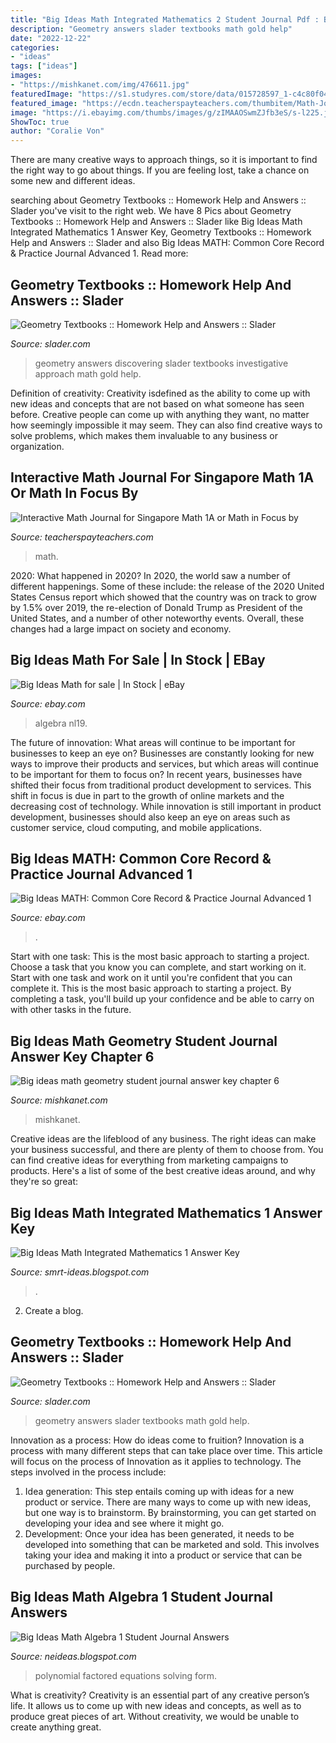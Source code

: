 ```yaml
---
title: "Big Ideas Math Integrated Mathematics 2 Student Journal Pdf : Big Ideas Math For Sale"
description: "Geometry answers slader textbooks math gold help"
date: "2022-12-22"
categories:
- "ideas"
tags: ["ideas"]
images:
- "https://mishkanet.com/img/476611.jpg"
featuredImage: "https://s1.studyres.com/store/data/015728597_1-c4c80f04d36ecdd587ff5bd22b52aeb0.png"
featured_image: "https://ecdn.teacherspayteachers.com/thumbitem/Math-Journal-for-Singapore-Math-1A-Common-Core-or-Math-in-Focus-034930200-1372439886-1537803323/original-747694-3.jpg"
image: "https://i.ebayimg.com/thumbs/images/g/zIMAAOSwmZJfb3eS/s-l225.jpg"
ShowToc: true
author: "Coralie Von"
---
```



There are many creative ways to approach things, so it is important to find the right way to go about things. If you are feeling lost, take a chance on some new and different ideas.

	

		
searching about Geometry Textbooks :: Homework Help and Answers :: Slader you've visit to the right web. We have 8 Pics about Geometry Textbooks :: Homework Help and Answers :: Slader like Big Ideas Math Integrated Mathematics 1 Answer Key, Geometry Textbooks :: Homework Help and Answers :: Slader and also Big Ideas MATH: Common Core Record &amp; Practice Journal Advanced 1. Read more:
		
    
## Geometry Textbooks :: Homework Help And Answers :: Slader

<img loading=lazy src="https://d37b4ew8393wk3.cloudfront.net/cache/ad/8f/ad8fcacd1bf79c13bbaa06f72488acbe.jpg" onerror="this.onerror=null;this.src='https://tse2.mm.bing.net/th?id=OIP.Jrwnem_b9eEOhZ9bwvEKmgAAAA&amp;pid=15.1';" alt="Geometry Textbooks :: Homework Help and Answers :: Slader">

_Source: slader.com_

>geometry answers discovering slader textbooks investigative approach math gold help. 

	

Definition of creativity:
Creativity isdefined as the ability to come up with new ideas and concepts that are not based on what someone has seen before. Creative people can come up with anything they want, no matter how seemingly impossible it may seem. They can also find creative ways to solve problems, which makes them invaluable to any business or organization.

    
## Interactive Math Journal For Singapore Math 1A Or Math In Focus By

<img loading=lazy src="https://ecdn.teacherspayteachers.com/thumbitem/Math-Journal-for-Singapore-Math-1A-Common-Core-or-Math-in-Focus-034930200-1372439886-1537803323/original-747694-3.jpg" onerror="this.onerror=null;this.src='https://tse3.mm.bing.net/th?id=OIP.IHiVJaAeF8UV8lx7qIEigwAAAA&amp;pid=15.1';" alt="Interactive Math Journal for Singapore Math 1A or Math in Focus by">

_Source: teacherspayteachers.com_

>math. 

	

2020: What happened in 2020?
In 2020, the world saw a number of different happenings. Some of these include: the release of the 2020 United States Census report which showed that the country was on track to grow by 1.5% over 2019, the re-election of Donald Trump as President of the United States, and a number of other noteworthy events. Overall, these changes had a large impact on society and economy.

    
## Big Ideas Math For Sale | In Stock | EBay

<img loading=lazy src="https://i.ebayimg.com/thumbs/images/g/zIMAAOSwmZJfb3eS/s-l225.jpg" onerror="this.onerror=null;this.src='https://tse4.mm.bing.net/th?id=OIP.0_1aa6T-UP61mwVKW_AM9wAAAA&amp;pid=15.1';" alt="Big Ideas Math for sale | In Stock | eBay">

_Source: ebay.com_

>algebra nl19. 

	

The future of innovation: What areas will continue to be important for businesses to keep an eye on?
Businesses are constantly looking for new ways to improve their products and services, but which areas will continue to be important for them to focus on? In recent years, businesses have shifted their focus from traditional product development to services. This shift in focus is due in part to the growth of online markets and the decreasing cost of technology. While innovation is still important in product development, businesses should also keep an eye on areas such as customer service, cloud computing, and mobile applications.

    
## Big Ideas MATH: Common Core Record &amp; Practice Journal Advanced 1

<img loading=lazy src="https://i.ebayimg.com/images/g/ZCAAAOSwBKBcceB3/s-l300.jpg" onerror="this.onerror=null;this.src='https://tse1.mm.bing.net/th?id=OIP.LyYLo28wXjAccatP28s95gAAAA&amp;pid=15.1';" alt="Big Ideas MATH: Common Core Record &amp; Practice Journal Advanced 1">

_Source: ebay.com_

>. 

	

Start with one task: This is the most basic approach to starting a project. Choose a task that you know you can complete, and start working on it.
Start with one task and work on it until you're confident that you can complete it. This is the most basic approach to starting a project. By completing a task, you'll build up your confidence and be able to carry on with other tasks in the future.

    
## Big Ideas Math Geometry Student Journal Answer Key Chapter 6

<img loading=lazy src="https://mishkanet.com/img/476611.jpg" onerror="this.onerror=null;this.src='https://tse1.mm.bing.net/th?id=OIP.kjmuujn3QREsFojRowLtjAAAAA&amp;pid=15.1';" alt="Big ideas math geometry student journal answer key chapter 6">

_Source: mishkanet.com_

>mishkanet. 

	

Creative ideas are the lifeblood of any business. The right ideas can make your business successful, and there are plenty of them to choose from. You can find creative ideas for everything from marketing campaigns to products. Here's a list of some of the best creative ideas around, and why they're so great: 

    
## Big Ideas Math Integrated Mathematics 1 Answer Key

<img loading=lazy src="https://d2nchlq0f2u6vy.cloudfront.net/16/05/03/59b323be50534145bf53cdad28227365/122f68fbb45e070e5592efae7ea01d4b/lateximg_large.png" onerror="this.onerror=null;this.src='https://tse4.mm.bing.net/th?id=OIP.svUkzBNIuqz5fm6nkG47QwHaBP&amp;pid=15.1';" alt="Big Ideas Math Integrated Mathematics 1 Answer Key">

_Source: smrt-ideas.blogspot.com_

>. 

	

2. Create a blog.

    
## Geometry Textbooks :: Homework Help And Answers :: Slader

<img loading=lazy src="https://d37b4ew8393wk3.cloudfront.net/cache/49/6c/496cc7581c831fc42652d9814cadf1a5.jpg" onerror="this.onerror=null;this.src='https://tse4.mm.bing.net/th?id=OIP.EdOTM_vBoaD3dE4Ua2Mc3wAAAA&amp;pid=15.1';" alt="Geometry Textbooks :: Homework Help and Answers :: Slader">

_Source: slader.com_

>geometry answers slader textbooks math gold help. 

	

Innovation as a process: How do ideas come to fruition?
Innovation is a process with many different steps that can take place over time. This article will focus on the process of Innovation as it applies to technology. The steps involved in the process include: 
1. Idea generation: This step entails coming up with ideas for a new product or service. There are many ways to come up with new ideas, but one way is to brainstorm. By brainstorming, you can get started on developing your idea and see where it might go. 
2. Development: Once your idea has been generated, it needs to be developed into something that can be marketed and sold. This involves taking your idea and making it into a product or service that can be purchased by people. 

    
## Big Ideas Math Algebra 1 Student Journal Answers

<img loading=lazy src="https://s1.studyres.com/store/data/015728597_1-c4c80f04d36ecdd587ff5bd22b52aeb0.png" onerror="this.onerror=null;this.src='https://tse4.mm.bing.net/th?id=OIP.fYBaGYXEuXFd3zqTEq_eogHaJl&amp;pid=15.1';" alt="Big Ideas Math Algebra 1 Student Journal Answers">

_Source: neideas.blogspot.com_

>polynomial factored equations solving form. 

	

What is creativity?
Creativity is an essential part of any creative person’s life. It allows us to come up with new ideas and concepts, as well as to produce great pieces of art. Without creativity, we would be unable to create anything great.

